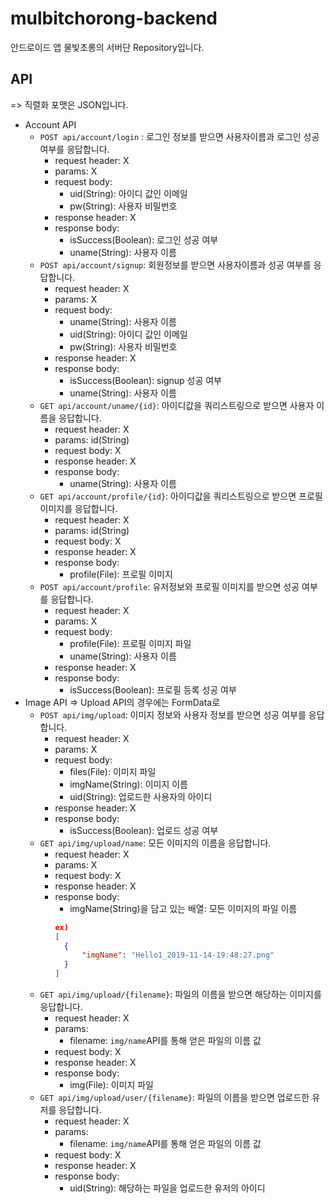 # mulbitchorong-backend

안드로이드 앱 물빛초롱의 서버단 Repository입니다.

## API
=> 직렬화 포맷은 JSON입니다.

- Account API
  - `POST api/account/login` : 로그인 정보를 받으면 사용자이름과 로그인 성공 여부를 응답합니다.
    - request header: X
    - params: X
    - request body:
      - uid(String): 아이디 값인 이메일
      - pw(String): 사용자 비밀번호
    - response header: X
    - response body:
      - isSuccess(Boolean): 로그인 성공 여부
      - uname(String): 사용자 이름
  - `POST api/account/signup`: 회원정보를 받으면 사용자이름과 성공 여부를 응답합니다.
    - request header: X
    - params: X
    - request body:
      - uname(String): 사용자 이름
      - uid(String): 아이디 값인 이메일
      - pw(String): 사용자 비밀번호
    - response header: X
    - response body:
      - isSuccess(Boolean): signup 성공 여부
      - uname(String): 사용자 이름
  - `GET api/account/uname/{id}`: 아이디값을 쿼리스트링으로 받으면 사용자 이름을 응답합니다.
    - request header: X
    - params: id(String)
    - request body: X
    - response header: X
    - response body:
      - uname(String): 사용자 이름
  - `GET api/account/profile/{id}`: 아이디값을 쿼리스트링으로 받으면 프로필 이미지를 응답합니다.
    - request header: X
    - params: id(String)
    - request body: X
    - response header: X
    - response body:
      - profile(File): 프로필 이미지
  - `POST api/account/profile`: 유저정보와 프로필 이미지를 받으면 성공 여부를 응답합니다.
    - request header: X
    - params: X
    - request body:
      - profile(File): 프로필 이미지 파일
      - uname(String): 사용자 이름
    - response header: X
    - response body:
      - isSuccess(Boolean): 프로필 등록 성공 여부
- Image API
=> Upload API의 경우에는 FormData로
  - `POST api/img/upload`: 이미지 정보와 사용자 정보를 받으면 성공 여부를 응답합니다.
    - request header: X
    - params: X
    - request body:
      - files(File): 이미지 파일
      - imgName(String): 이미지 이름
      - uid(String): 업로드한 사용자의 아이디
    - response header: X
    - response body:
      - isSuccess(Boolean): 업로드 성공 여부
  - `GET api/img/upload/name`: 모든 이미지의 이름을 응답합니다.
    - request header: X
    - params: X
    - request body: X
    - response header: X
    - response body:
      - imgName(String)을 담고 있는 배열: 모든 이미지의 파일 이름 
      ```json
      ex)
      [
        {
            "imgName": "Hello1_2019-11-14-19:48:27.png"
        }
      ]
      ```
  - `GET api/img/upload/{filename}`: 파일의 이름을 받으면 해당하는 이미지를 응답합니다.
    - request header: X
    - params: 
      - filename: `img/name`API를 통해 얻은 파일의 이름 값
    - request body: X
    - response header: X
    - response body: 
      - img(File): 이미지 파일
  - `GET api/img/upload/user/{filename}`: 파일의 이름을 받으면 업로드한 유저를 응답합니다.
    - request header: X
    - params: 
      - filename: `img/name`API를 통해 얻은 파일의 이름 값
    - request body: X
    - response header: X
    - response body: 
      - uid(String): 해당하는 파일을 업로드한 유저의 아이디
  